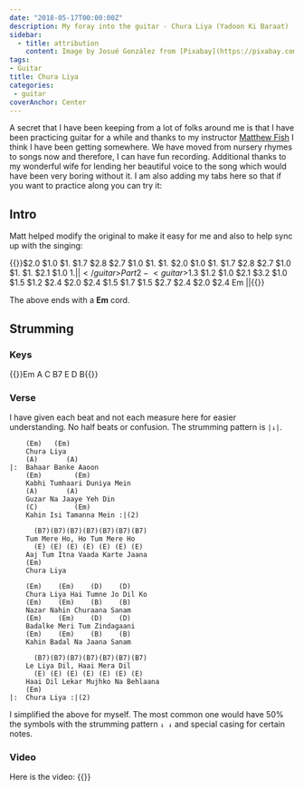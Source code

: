 ```yaml
---
date: "2018-05-17T00:00:00Z"
description: My foray into the guitar - Chura Liya (Yadoon Ki Baraat)
sidebar:
  - title: attribution
    content: Image by Josué González from [Pixabay](https://pixabay.com/en/guitar-landscape-wood-musician-3373539/)
tags:
- Guitar
title: Chura Liya
categories:
 - guitar
coverAnchor: Center
---
```


A secret that I have been keeping from a lot of folks around me is that I have been practicing guitar for a while and thanks to my instructor [Matthew Fish](http://matthewfishguitar.com) I think I have been getting somewhere. We have moved from nursery rhymes to songs now and therefore, I can have fun recording. Additional thanks to my wonderful wife for lending her beautiful voice to the song which would have been very boring without it. I am also adding my tabs here so that if you want to practice along you can try it:

## Intro
Matt helped modify the original to make it easy for me and also to help sync up with the singing:

{{<guitar>}}$2.0 $1.0 $1. $1.7 $2.8 $2.7 $1.0 $1. $1. $2.0 $1.0 $1. $1.7 $2.8 $2.7 $1.0 $1. $1. $2.1 $1.0 $1. ||{{</guitar>}}
Part 2 -
{{<guitar>}}$1.3 $1.2 $1.0 $2.1 $3.2 $1.0 $1.5 $1.2 $2.4 $2.0 $2.4 $1.5 $1.7 $1.5 $2.7 $2.4 $2.0 $2.4 Em ||{{</guitar>}}

The above ends with a **Em** cord.

## Strumming
### Keys
{{<guitar>}}Em A C B7 E D B{{</guitar>}}

### Verse
I have given each beat and not each measure here for easier understanding. No half beats or confusion.
The strumming pattern is `|↓|`.

```
    (Em)   (Em)
    Chura Liya
    (A)       (A)
|:  Bahaar Banke Aaoon
    (Em)        (Em)
    Kabhi Tumhaari Duniya Mein
    (A)       (A)
    Guzar Na Jaaye Yeh Din
    (C)         (Em)
    Kahin Isi Tamanna Mein :|(2)

      (B7)(B7)(B7)(B7)(B7)(B7)(B7)
    Tum Mere Ho, Ho Tum Mere Ho
      (E) (E) (E) (E) (E) (E) (E)
    Aaj Tum Itna Vaada Karte Jaana
    (Em)
    Chura Liya

    (Em)    (Em)    (D)    (D)
    Chura Liya Hai Tumne Jo Dil Ko
    (Em)    (Em)    (B)    (B)
    Nazar Nahin Churaana Sanam
    (Em)    (Em)    (D)    (D)
    Badalke Meri Tum Zindagaani
    (Em)    (Em)    (B)    (B)
    Kahin Badal Na Jaana Sanam

      (B7)(B7)(B7)(B7)(B7)(B7)(B7)
    Le Liya Dil, Haai Mera Dil
      (E) (E) (E) (E) (E) (E) (E)
    Haai Dil Lekar Mujhko Na Behlaana
    (Em)
|:  Chura Liya :|(2)
```
I simplified the above for myself. The most common one would have 50% the symbols with the strumming pattern `↓ ↓` and special casing for certain notes.

### Video
Here is the video:
{{<yt id="M_vkUvQWAKs" >}}
